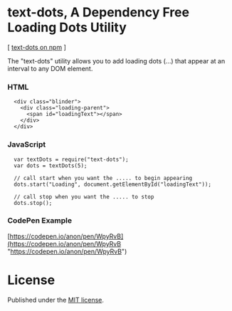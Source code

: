 # text-dots, A Dependency Free Loading Dots Utility
[ [text-dots on npm](https://www.npmjs.com/package/text-dots "npm") ]

The "text-dots" utility allows you to add loading dots (...) that appear at an interval to any DOM element.

### HTML
	  <div class="blinder">
		<div class="loading-parent">
		  <span id="loadingText"></span>  
		</div>
	  </div>

### JavaScript
	  var textDots = require("text-dots");
	  var dots = textDots(5);

	  // call start when you want the ..... to begin appearing
	  dots.start("Loading", document.getElementById("loadingText"));  

	  // call stop when you want the ..... to stop
	  dots.stop();


### CodePen Example

[https://codepen.io/anon/pen/WpyRvB](https://codepen.io/anon/pen/WpyRvB "https://codepen.io/anon/pen/WpyRvB")

# License #

Published under the [MIT license](https://github.com/jpehman/pause-mejs/blob/master/LICENSE "MIT License").
